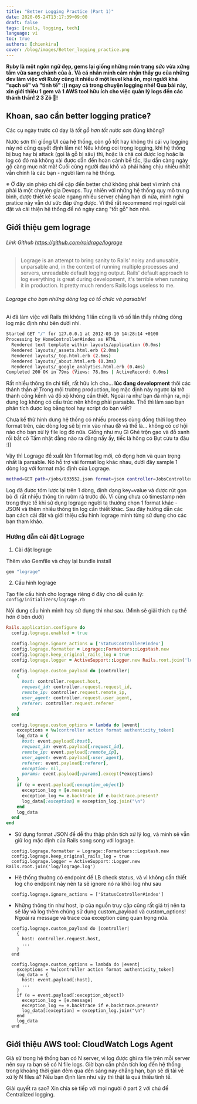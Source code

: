 ```yaml
---
title: "Better Logging Practice (Part 1)"
date: 2020-05-24T13:17:39+09:00
draft: false
tags: [rails, logging, tech]
language: vi
toc: true
authors: [chienkira]
cover: /blog/images/Better_logging_practice.png
---
```


**Ruby là một ngôn ngữ đẹp, gems lại giống những món trang sức vừa xứng tầm vừa sang chảnh của ả.**
**Và cá nhân mình cảm nhận thấy gu của những dev làm việc với Ruby cũng ít nhiều ở một level khá ổn, mọi người khá "sạch sẽ" và "tinh tế" :)) ngay cả trong chuyện logging nhé! Qua bài này, xin giới thiệu 1 gem và 1 AWS tool hữu ích cho việc quản lý logs đến các thánh thần! 2 3 Zô :beer:!**

## Khoan, sao cần better logging pratice?

Các cụ ngày trước cứ dạy là *tốt gỗ hơn tốt nước sơn* đúng không?

Nước sơn thì giống UI của hệ thống, còn gỗ tốt hay không thì cái vụ logging này nó cũng quyết định lắm nè!
Nếu không coi trọng logging, khi hệ thống bị bug hay bị attack (gọi là gỗ bị sâu) 
thì, hoặc là chả coi được log hoặc là log có đó mà không xài được dẫn đến hoàn cảnh bế tắc, 
lâu dần càng ngày gỗ càng mục nát mà! Cuối cùng người đau khổ và phải hấng chịu nhiều nhất vẫn chính là các bạn - người làm ra hệ thống. 

※ Ở đây xin phép chỉ đề cập đến better chứ không phải best vì mình chả phải là một chuyên gia Devops.
Tuy nhiên với những hệ thống quy mô trung bình, được thiết kế scale ngang nhiều server chẳng hạn đi nữa, mình nghĩ pratice này vẫn dư sức đáp ứng được. Vì thế rất recommend mọi người cài đặt và cải thiện hệ thống để nó ngày càng "tốt gỗ" hơn nhé.

## Giới thiệu gem lograge

###### Link Github https://github.com/roidrage/lograge
> Lograge is an attempt to bring sanity to Rails' noisy and unusable, unparsable and, in the context of running multiple processes and servers, unreadable default logging output. Rails' default approach to log everything is great during development, it's terrible when running it in production. It pretty much renders Rails logs useless to me.

###### Lograge cho bạn những dòng log có tổ chức và parsable!

Ai đã làm việc với Rails thì không 1 lần cũng là vô số lần thấy những dòng log mặc định như bên dưới nhỉ.

```bash
Started GET "/" for 127.0.0.1 at 2012-03-10 14:28:14 +0100
Processing by HomeController#index as HTML
  Rendered text template within layouts/application (0.0ms)
  Rendered layouts/_assets.html.erb (2.0ms)
  Rendered layouts/_top.html.erb (2.6ms)
  Rendered layouts/_about.html.erb (0.3ms)
  Rendered layouts/_google_analytics.html.erb (0.4ms)
Completed 200 OK in 79ms (Views: 78.8ms | ActiveRecord: 0.0ms)
```

Rất nhiều thông tin chi tiết, rất hữu ích cho... **lúc đang development** thôi các thánh thần ạ!
Trong môi trường production, log mặc định này ngược lại trở thành cồng kềnh và đồ xộ không cần thiết.
Ngoài ra như bạn đã nhận ra, nội dung log không có cấu trúc nên không phải parsable. Thế thì làm sao bạn phân tích được log bằng tool hay script do bạn viết? 

Chưa kể thử hình dung hệ thống có nhiều process cùng đồng thời log theo format trên, các dòng log sẽ bị mix vào nhau :scream: và thế là... không có cơ hội nào cho bạn xử lý file log đó nữa. Giống như mụ Gì Ghẻ trộn gạo và đỗ xanh rồi bắt cô Tấm nhặt đằng nào ra đằng nấy ấy, tiếc là hông có Bụt cứu ta đâu :))

Vậy thì Lograge đề xuất lên 1 format log mới, cô đọng hơn và quan trọng nhất là parsable.
Nó hỗ trợ vài format log khác nhau, dưới đây sample 1 dòng log với format mặc định của Lograge.

```bash
method=GET path=/jobs/833552.json format=json controller=JobsController  action=show status=200 duration=58.33 view=40.43 db=15.26
```

Log đã được tóm lược lại trên 1 dòng, định dạng key=value và được rút gọn bỏ đi rất nhiều thông tin rườm rà trước đó.
Vì cũng chưa có timestamp nên trong thực tế khi sử dụng lograge người ta thường chọn 1 format khác - JSON và thêm nhiều thông tin log cần thiết khác.
Sau đây hướng dẫn các bạn cách cài đặt và giới thiệu cấu hình lograge mình từng sử dụng cho các bạn tham khảo.

### Hướng dẫn cài đặt Lograge

1. Cài đặt lograge
    
Thêm vào Gemfile và chạy lại bundle install

```ruby
gem "lograge"
```

2. Cấu hình lograge
    
Tạo file cấu hình cho lograge riêng ở đây cho dễ quản lý:
`config/initializers/lograge.rb`

Nội dung cấu hình mình hay sử dụng thì như sau. (Mình sẽ giải thích cụ thể hơn ở bên dưới)

```ruby
Rails.application.configure do
  config.lograge.enabled = true

  config.lograge.ignore_actions = ['StatusController#index']
  config.lograge.formatter = Lograge::Formatters::Logstash.new
  config.lograge.keep_original_rails_log = true
  config.lograge.logger = ActiveSupport::Logger.new Rails.root.join('log/lograge.log')

  config.lograge.custom_payload do |controller|
    {
      host: controller.request.host,
      request_id: controller.request.request_id,
      remote_ip: controller.request.remote_ip,
      user_agent: controller.request.user_agent,
      referer: controller.request.referer
    }
  end

  config.lograge.custom_options = lambda do |event|
    exceptions = %w[controller action format authenticity_token]
    log_data = {
      host: event.payload[:host],
      request_id: event.payload[:request_id],
      remote_ip: event.payload[:remote_ip],
      user_agent: event.payload[:user_agent],
      referer: event.payload[:referer],
      exception: nil,
      params: event.payload[:params].except(*exceptions)
    }
    if (e = event.payload[:exception_object])
      exception_log = [e.message]
      exception_log += e.backtrace if e.backtrace.present?
      log_data[:exception] = exception_log.join("\n")
    end
    log_data
  end
end
```

- Sử dụng format JSON để dễ thu thập phân tích xử lý log, và mình sẽ vẫn giữ log mặc định của Rails song song với lograge.

```
  config.lograge.formatter = Lograge::Formatters::Logstash.new
  config.lograge.keep_original_rails_log = true
  config.lograge.logger = ActiveSupport::Logger.new Rails.root.join('log/lograge.log')
```

- Hệ thống thường có endpoint để LB check status, và vì không cần thiết log cho endpoint này nên ta sẽ ignore nó ra khỏi log như sau

```
  config.lograge.ignore_actions = ['StatusController#index']
```

- Những thông tin như host, ip của nguồn truy cập cũng rất giá trị nên ta sẽ lấy và log thêm chúng sử dụng custom_payload và custom_options! Ngoài ra message và trace của exception cũng quan trọng nữa.

```
  config.lograge.custom_payload do |controller|
    {
      host: controller.request.host,
      ...
    }
  end

  config.lograge.custom_options = lambda do |event|
    exceptions = %w[controller action format authenticity_token]
    log_data = {
      host: event.payload[:host],
      ...
    }
    if (e = event.payload[:exception_object])
      exception_log = [e.message]
      exception_log += e.backtrace if e.backtrace.present?
      log_data[:exception] = exception_log.join("\n")
    end
    log_data
  end
```

## Giới thiệu AWS tool: CloudWatch Logs Agent

Giả sử trong hệ thống bạn có N server, vì log được ghi ra file trên mỗi server nên suy ra bạn sẽ có N file logs.
Giờ bạn cần phân tích log đến hệ thống trong khoảng thời gian đêm qua đến sáng nay chẳng hạn, bạn sẽ đi tải về xử lý N files à? Nếu bạn định làm như vậy thì thật là quá thiếu tinh tế.

Giải quyết ra sao? Xin chia sẻ tiếp với mọi người ở part 2 với chủ đề Centralized logging.